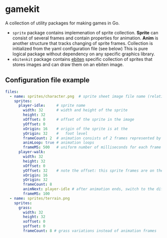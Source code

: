 # gamekit

A collection of utility packages for making games in Go.

- `sprite` package contains implemenation of sprite collection.
**Sprite** can consist of several frames and contain properties for animation.
**Anim** is another structure that tracks changing of sprite frames.
Collection is initialized from the yaml configuration file (see below)
This is pure logical package without dependency on any specific graphics library.
- `ebitenkit` package contains [ebiten](https://github.com/hajimehoshi/ebiten) 
specific collection of sprites that stores images and can draw them on an
ebiten image.

## Configuration file example

```yaml
files:
  - name: sprites/character.png  # sprite sheet image file name (relative to the executable)
    sprites:
      player-idle:     # sprite name
        width: 32      # width and height of the sprite
        height: 32
        xOffset: 0     # offset of the sprite in the image
        yOffset: 0
        xOrigin: 16    # origin of the sprite is at the
        yOrigin: 32    #   foot level
        frameCount: 2  # animation consists of 2 frames represented by a horizontal stripe 
        animLoop: true # animation loops
        frameMS: 500   # uniform number of milliseconds for each frame
      player-walk:
        width: 32
        height: 32
        xOffset: 0
        yOffset: 32    # note the offset: this sprite frames are on the second row in the image
        xOrigin: 16
        yOrigin: 32
        frameCount: 8
        animNext: player-idle # after animation ends, switch to the different animation
        frameMS: 100
  - name: sprites/terrain.png
    sprites:
      grass:
        width: 32
        height: 32
        xoffset: 0
        yoffset: 0
        frameCount: 8 # grass variations instead of animation frames
```
